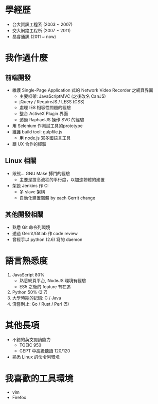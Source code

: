 學經歷
======

- 台大資訊工程系 (2003 ~ 2007)
- 交大網路工程所 (2007 ~ 2011)
- 晶睿通訊 (2011 ~ now)

我作過什麼
==========

前端開發
--------

- 維護 Single-Page Application 式的 Network Video Recorder 之網頁界面
    * 主要框架: JavaScriptMVC (之後改名 CanJS)
    * jQuery / RequireJS / LESS (CSS)
    * 處理 IE8 相容性問題的經驗
    * 整合 ActiveX Plugin 界面
    * 透過 RaphaelJS 操作 SVG 的經驗
- 用 Selenium 作測試工具的prototype
- 維護 build tool: gulpfile.js
    - 用 node.js 寫多國語言工具
- 跟 UX 合作的經驗

Linux 相關
----------

- 跟熊… GNU Make 搏鬥的經驗
    * 主要是提高流程的平行度，以加速韌體的建置
- 架設 Jenkins 作 CI
    * 多 slave 架構
    * 自動化建置韌體 by each Gerrit change

其他開發相關
-----------

- 熟悉 Git 命令列環境
- 透過 Gerrit/Gitlab 作 code review
- 曾經手以 python (2.6) 寫的 daemon

語言熟悉度
==========

1. JavaScript 80%
    - 熟悉網頁平台, NodeJS 環境有經驗
    - ES5 之後的 feature 有在追
2. Python 50% (2.7)
3. 大學時期的記憶: C / Java
4. 淺嘗則止: Go / Rust / Perl (5)

其他長項
========

* 不錯的英文閱讀能力
    * TOEIC 950
    * GEPT 中高級聽讀 120/120
* 熟悉 Linux 的命令列環境

我喜歡的工具環境
================

- vim
- Firefox

